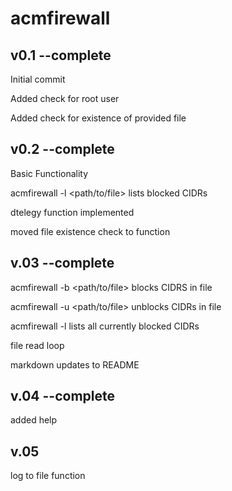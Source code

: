 # acmfirewall

## v0.1 --complete

Initial commit

Added check for root user

Added check for existence of provided file

## v0.2 --complete

Basic Functionality

acmfirewall -l <path/to/file> lists blocked CIDRs

dtelegy function implemented

moved file existence check to function

## v.03 --complete

acmfirewall -b <path/to/file> blocks CIDRS in file

acmfirewall -u <path/to/file> unblocks CIDRs in file

acmfirewall -l lists all currently blocked CIDRs

file read loop

markdown updates to README

## v.04 --complete

added help

## v.05

log to file function
